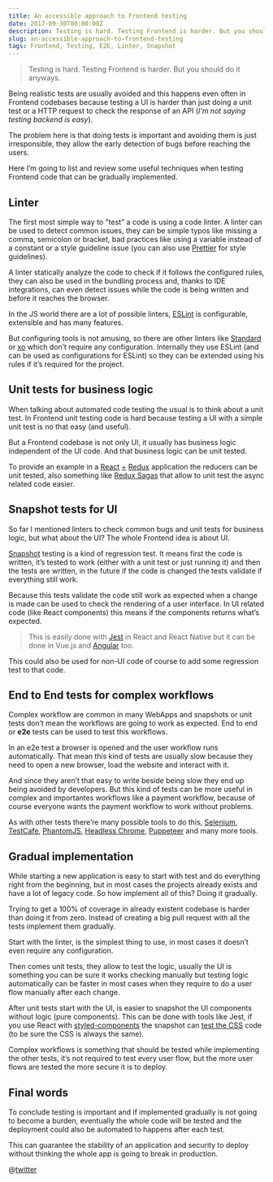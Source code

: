 ```yaml
---
title: An accessible approach to Frontend testing
date: 2017-09-30T00:00:00Z
description: Testing is hard. Testing Frontend is harder. But you should do it anyways.
slug: an-accessible-approach-to-frontend-testing
tags: Frontend, Testing, E2E, Linter, Snapshot
---
```

> Testing is hard. Testing Frontend is harder. But you should do it anyways.

Being realistic tests are usually avoided and this happens even often in Frontend codebases because testing a UI is harder than just doing a unit test or a HTTP request to check the response of an API (_I’m not saying testing backend is easy_).

The problem here is that doing tests is important and avoiding them is just irresponsible, they allow the early detection of bugs before reaching the users.

Here I’m going to list and review some useful techniques when testing Frontend code that can be gradually implemented.

## Linter
The first most simple way to "test" a code is using a code linter. A linter can be used to detect common issues, they can be simple typos like missing a comma, semicolon or bracket, bad practices like using a variable instead of a constant or a style guideline issue (you can also use [Prettier](https://github.com/prettier/prettier) for style guidelines).

A linter statically analyze the code to check if it follows the configured rules, they can also be used in the bundling process and, thanks to IDE integrations, can even detect issues while the code is being written and before it reaches the browser.

In the JS world there are a lot of possible linters, [ESLint](https://eslint.org/) is configurable, extensible and has many features.

But configuring tools is not amusing, so there are other linters like [Standard](https://standardjs.com/) or [xo](https://github.com/sindresorhus/xo) which don’t require any configuration. Internally they use ESLint (and can be used as configurations for ESLint) so they can be extended using his rules if it’s required for the project.

## Unit tests for business logic
When talking about automated code testing the usual is to  think about a unit test. In Frontend unit testing code is hard because testing a UI with a simple unit test is no that easy (and useful).

But a Frontend codebase is not only UI, it usually  has business logic independent of the UI code. And that business logic can be unit tested.

To provide an example in a [React](https://reactjs.org/) [+](https://github.com/reactjs/react-redux) [Redux](http://redux.js.org/) application the reducers can be unit tested, also something like [Redux Sagas](https://redux-saga.js.org/) that allow to  unit test the async related code easier.

## Snapshot tests for UI
So far I mentioned linters to check common bugs and unit tests for business logic, but what about the UI? The whole Frontend idea is about UI.

[Snapshot](https://medium.com/@dschmidt1992/jest-snapshot-testing-3ef9fa1222bb) testing is a kind of regression test. It means first the code is written, it’s tested to work (either with a unit test or just running it) and then the tests are written, in the future if the code is changed the tests validate if everything still work.

Because this tests validate the code still work as expected when a change is made can be used to check the rendering of a user interface. In UI related code (like React components) this means if the components returns what’s expected.

> This is easily done with [Jest](https://facebook.github.io/jest/docs/en/snapshot-testing.html) in React and React Native but it can be done in Vue.js and [Angular](https://github.com/synapse-wireless-labs/angular-snapshot-testing) too.

This could also be used for non-UI code of course to add some regression test to that code.

## End to End tests for complex workflows
Complex workflow are common in many WebApps and snapshots or unit tests don’t mean the workflows are going to work as expected. End to end or **e2e** tests can be used to test this workflows.

In an e2e test a browser is opened and the user workflow runs automatically. That mean this kind of tests are usually slow because they need to open a new browser, load the website and interact with it.

And since they aren’t that easy to write beside being slow they end up being avoided by developers. But this kind of tests can be more useful in complex and importantes workflows like a payment workflow, because of course everyone wants the payment workflow to work without problems.

As with other tests there’re many possible tools to do this, [Selenium](http://www.seleniumhq.org/), [TestCafe](https://devexpress.github.io/testcafe/), [PhantomJS](http://phantomjs.org/), [Headless Chrome](https://developers.google.com/web/updates/2017/04/headless-chrome), [Puppeteer](https://github.com/GoogleChrome/puppeteer) and many more tools.

## Gradual implementation
While starting a new application is easy to start with test and do everything right from the beginning, but in most cases the projects already exists and have a lot of legacy code. So how implement all of this? Doing it gradually.

Trying to get a 100% of coverage in already existent codebase is harder than doing it from zero. Instead of creating a big pull request with all the tests implement them gradually.

Start with the linter, is the simplest thing to use, in most cases it doesn’t even require any configuration.

Then comes unit tests, they allow to test the logic, usually the UI is something you can be sure it works checking manually but testing logic automatically can be faster in most cases when they require to do a user flow manually after each change.

After unit tests start with the UI, is easier to snapshot the UI components without logic (pure components). This can be done with tools like Jest, if you use React with [styled-components](https://www.styled-components.com/) the snapshot can [test the CSS](https://github.com/styled-components/jest-styled-components) code (to be sure the CSS is always the same).

Complex workflows is something that should be tested while implementing the other tests, it’s not required to test every user flow, but the more user flows are tested the more secure it is to deploy.

## Final words
To conclude testing is important and if implemented gradually is not going to become a burden, eventually the whole code will be tested and the deployment could also be automated to happens after each test.

This can guarantee the stability of an application and security to deploy without thinking the whole app is going to break in production.

@[twitter](https://twitter.com/sergiodxa/status/895831530773381120)
